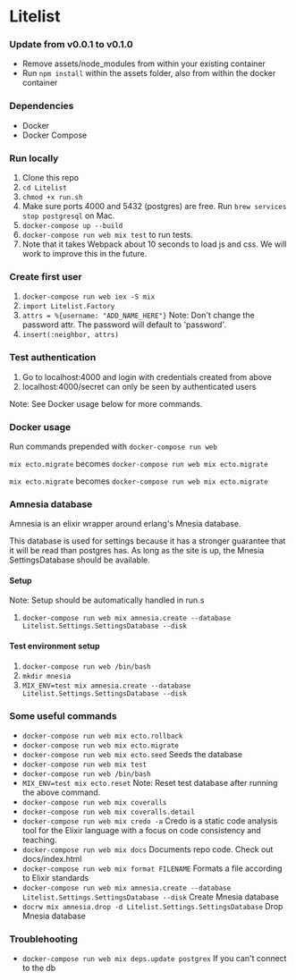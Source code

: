 # Litelist

### Update from v0.0.1 to v0.1.0

* Remove assets/node_modules from within your existing container
* Run `npm install` within the assets folder, also from within the docker container

### Dependencies

* Docker
* Docker Compose

### Run locally
1. Clone this repo
1. `cd Litelist`
1. `chmod +x run.sh`
1. Make sure ports 4000 and 5432 (postgres) are free. Run `brew services stop postgresql` on Mac.
1. `docker-compose up --build`
1. `docker-compose run web mix test` to run tests.
1. Note that it takes Webpack about 10 seconds to load js and css. We will work to improve this in the future.

### Create first user
1. `docker-compose run web iex -S mix`
1. `import Litelist.Factory`
1. `attrs = %{username: "ADD_NAME_HERE"}` Note: Don't change the password attr. The password will default to 'password'.
1. `insert(:neighbor, attrs)`

### Test authentication
1. Go to localhost:4000 and login with credentials created from above
1. localhost:4000/secret can only be seen by authenticated users

Note: See Docker usage below for more commands.

### Docker usage

Run commands prepended with `docker-compose run web`

`mix ecto.migrate` becomes `docker-compose run web mix ecto.migrate`

`mix ecto.migrate` becomes `docker-compose run web mix ecto.migrate`

### Amnesia database

Amnesia is an elixir wrapper around erlang's Mnesia database.

This database is used for settings because it has a stronger guarantee that it will be read than postgres has. As long as the site is up, the Mnesia SettingsDatabase should be available.

#### Setup

Note: Setup should be automatically handled in run.s

1. `docker-compose run web mix amnesia.create --database Litelist.Settings.SettingsDatabase --disk`

#### Test environment setup

1. `docker-compose run web /bin/bash`
1. `mkdir mnesia`
1. `MIX_ENV=test mix amnesia.create --database Litelist.Settings.SettingsDatabase --disk`

### Some useful commands

* `docker-compose run web mix ecto.rollback`
* `docker-compose run web mix ecto.migrate`
* `docker-compose run web mix ecto.seed` Seeds the database
* `docker-compose run web mix test`
* `docker-compose run web /bin/bash`
* `MIX_ENV=test mix ecto.reset` Note: Reset test database after running the above command.
* `docker-compose run web mix coveralls`
* `docker-compose run web mix coveralls.detail`
* `docker-compose run web mix credo -a` Credo is a static code analysis tool for the Elixir language with a focus on code consistency and teaching.
* `docker-compose run web mix docs` Documents repo code. Check out docs/index.html
* `docker-compose run web mix format FILENAME` Formats a file according to Elixir standards
* `docker-compose run web mix amnesia.create --database Litelist.Settings.SettingsDatabase --disk` Create Mnesia database
* `docrw mix amnesia.drop -d Litelist.Settings.SettingsDatabase` Drop Mnesia database

### Troublehooting

* `docker-compose run web mix deps.update postgrex` If you can't connect to the db
